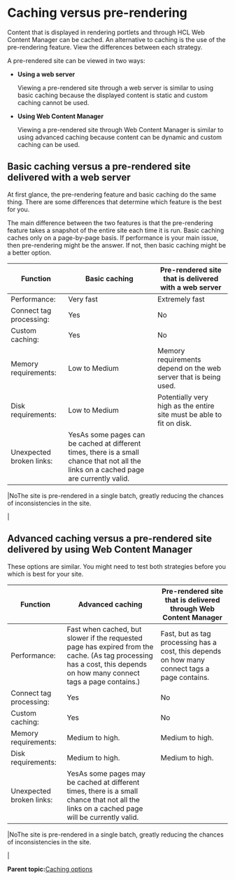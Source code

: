 # Caching versus pre-rendering 

Content that is displayed in rendering portlets and through HCL Web Content Manager can be cached. An alternative to caching is the use of the pre-rendering feature. View the differences between each strategy.

A pre-rendered site can be viewed in two ways:

-   **Using a web server**

    Viewing a pre-rendered site through a web server is similar to using basic caching because the displayed content is static and custom caching cannot be used.

-   **Using Web Content Manager**

    Viewing a pre-rendered site through Web Content Manager is similar to using advanced caching because content can be dynamic and custom caching can be used.


## Basic caching versus a pre-rendered site delivered with a web server

At first glance, the pre-rendering feature and basic caching do the same thing. There are some differences that determine which feature is the best for you.

The main difference between the two features is that the pre-rendering feature takes a snapshot of the entire site each time it is run. Basic caching caches only on a page-by-page basis. If performance is your main issue, then pre-rendering might be the answer. If not, then basic caching might be a better option.

|Function|Basic caching|Pre-rendered site that is delivered with a web server|
|--------|-------------|-----------------------------------------------------|
|Performance:|Very fast|Extremely fast|
|Connect tag processing:|Yes|No|
|Custom caching:|Yes|No|
|Memory requirements:|Low to Medium|Memory requirements depend on the web server that is being used.|
|Disk requirements:|Low to Medium|Potentially very high as the entire site must be able to fit on disk.|
|Unexpected broken links:|YesAs some pages can be cached at different times, there is a small chance that not all the links on a cached page are currently valid.

|NoThe site is pre-rendered in a single batch, greatly reducing the chances of inconsistencies in the site.

|

## Advanced caching versus a pre-rendered site delivered by using Web Content Manager

These options are similar. You might need to test both strategies before you which is best for your site.

|Function|Advanced caching|Pre-rendered site that is delivered through Web Content Manager|
|--------|----------------|---------------------------------------------------------------|
|Performance:|Fast when cached, but slower if the requested page has expired from the cache. \(As tag processing has a cost, this depends on how many connect tags a page contains.\)|Fast, but as tag processing has a cost, this depends on how many connect tags a page contains.|
|Connect tag processing:|Yes|No|
|Custom caching:|Yes|No|
|Memory requirements:|Medium to high.|Medium to high.|
|Disk requirements:|Medium to high.|Medium to high.|
|Unexpected broken links:|YesAs some pages may be cached at different times, there is a small chance that not all the links on a cached page will be currently valid.

|NoThe site is pre-rendered in a single batch, greatly reducing the chances of inconsistencies in the site.

|

**Parent topic:**[Caching options ](../wcm/wcm_config_delivery_caching.md)

